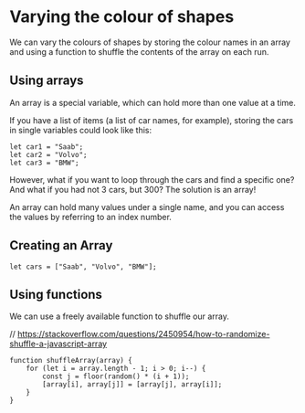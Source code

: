 # Varying the colour of shapes

We can vary the colours of shapes by storing the colour names in an array
and using a function to shuffle the contents of the array on each run.

## Using arrays

An array is a special variable, which can hold more than one value at a time.

If you have a list of items (a list of car names, for example), storing the cars in single variables could look like this:

    let car1 = "Saab";
    let car2 = "Volvo";
    let car3 = "BMW";

However, what if you want to loop through the cars and find a specific one? And what if you had not 3 cars, but 300? The solution is an array!

An array can hold many values under a single name, and you can access the values by referring to an index number.

## Creating an Array

    let cars = ["Saab", "Volvo", "BMW"];

## Using functions

We can use a freely available function to shuffle our array.

  // https://stackoverflow.com/questions/2450954/how-to-randomize-shuffle-a-javascript-array

    function shuffleArray(array) {
        for (let i = array.length - 1; i > 0; i--) {
            const j = floor(random() * (i + 1));
            [array[i], array[j]] = [array[j], array[i]];
        }
    }
